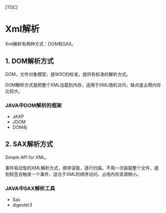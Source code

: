 [TOC]

# Xml解析

Xml解析有两种方式：DOM和SAX。

## 1. DOM解析方式

DOM，文件对象模型，是W3C的标准，提供有标准的解析方式。

DOM解析方式是把整个XML加载到内存，适用于XML随机访问，缺点是占用内存比较大。

### JAVA中DOM解析的框架

- JAXP
- JDOM
- DOM4j

## 2. SAX解析方式

Simple API for XML。

事件驱动型的XML解析方式，顺序读取，逐行扫描，不用一次装载整个文件，遇到标签会触发一个事件，适合于XML的顺序访问，占用内存资源稍小。

### JAVA中SAX解析工具

- Sax
- digester3

